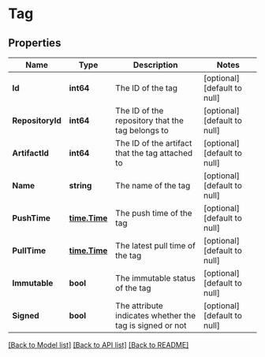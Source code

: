 # Tag

## Properties
Name | Type | Description | Notes
------------ | ------------- | ------------- | -------------
**Id** | **int64** | The ID of the tag | [optional] [default to null]
**RepositoryId** | **int64** | The ID of the repository that the tag belongs to | [optional] [default to null]
**ArtifactId** | **int64** | The ID of the artifact that the tag attached to | [optional] [default to null]
**Name** | **string** | The name of the tag | [optional] [default to null]
**PushTime** | [**time.Time**](time.Time.md) | The push time of the tag | [optional] [default to null]
**PullTime** | [**time.Time**](time.Time.md) | The latest pull time of the tag | [optional] [default to null]
**Immutable** | **bool** | The immutable status of the tag | [optional] [default to null]
**Signed** | **bool** | The attribute indicates whether the tag is signed or not | [optional] [default to null]

[[Back to Model list]](../README.md#documentation-for-models) [[Back to API list]](../README.md#documentation-for-api-endpoints) [[Back to README]](../README.md)


